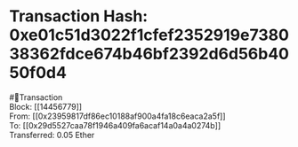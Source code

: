 
Transaction Hash: 0xe01c51d3022f1cfef2352919e738038362fdce674b46bf2392d6d56b4050f0d4
====================================================================================
  
#💸Transaction  
Block: [[14456779]]  
From: [[0x23959817df86ec10188af900a4fa18c6eaca2a5f]]  
To: [[0x29d5527caa78f1946a409fa6acaf14a0a4a0274b]]  
Transferred: 0.05 Ether